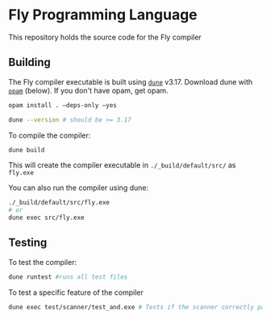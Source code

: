 # Fly Programming Language

This repository holds the source code for the Fly compiler


## Building

The Fly compiler executable is built using [`dune`](https://dune.readthedocs.io/en/stable/index.html) v3.17.
Download dune with [`opam`](https://opam.ocaml.org/) (below).
If you don't have opam, get opam.

```bash
opam install . —deps-only —yes

dune --version # should be >= 3.17
```


To compile the compiler:

```bash
dune build
```

This will create the compiler executable in `./_build/default/src/` as `fly.exe`

You can also run the compiler using dune:

```bash
./_build/default/src/fly.exe
# or 
dune exec src/fly.exe
```


## Testing

To test the compiler:

```bash
dune runtest #runs all test files
```

To test a specific feature of the compiler

```bash
dune exec test/scanner/test_and.exe # Tests if the scanner correctly parses the AND operator
```
